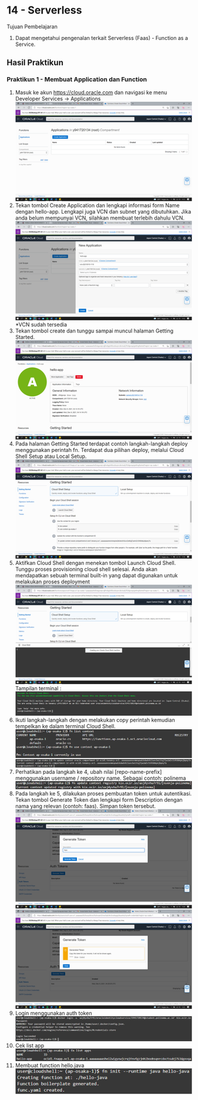 # 14 - Serverless

Tujuan Pembelajaran
1. Dapat mengetahui pengenalan terkait Serverless (Faas) - Function as a Service.

## Hasil Praktikun
### Praktikun 1 - Membuat Application dan Function

1. Masuk ke akun https://cloud.oracle.com dan navigasi ke menu Developer Services -> Applications
![Screenshot](img/applications.png)
2. Tekan tombol Create Application dan lengkapi informasi form Name dengan hello-app. Lengkapi juga VCN dan subnet yang dibutuhkan. Jika anda belum mempunyai VCN, silahkan membuat terlebih dahulu VCN.
![Screenshot](img/create_app.png) 
*VCN sudah tersedia
3. Tekan tombol create dan tunggu sampai muncul halaman Getting Started.
![Screenshot](img/created.png) 
4. Pada halaman Getting Started terdapat contoh langkah-langkah deploy menggunakan perintah fn. Terdapat dua pilihan deploy, melalui Cloud Shell Setup atau Local Setup.
![Screenshot](img/getting_started.png) 
5. Aktifkan Cloud Shell dengan menekan tombol Launch Cloud Shell. Tunggu proses provisioning cloud shell selesai. Anda akan mendapatkan sebuah terminal built-in yang dapat digunakan untuk melakukan proses deployment
![Screenshot](img/started.png) 
Tampilan terminal :
![Screenshot](img/deploy.png) 
6. Ikuti langkah-langkah dengan melakukan copy perintah kemudian tempelkan ke dalam terminal Cloud Shell.
![Screenshot](img/fn_list.png) 
![Screenshot](img/update.png) 
7. Perhatikan pada langkah ke 4, ubah nilai [repo-name-prefix] menggunakan username / repository name. Sebagai contoh: polinema
![Screenshot](img/prefix.png) 
8.	Pada langkah ke 5, dilakukan proses pembuatan token untuk autentikasi. Tekan tombol Generate Token dan lengkapi form Description dengan nama yang relevan (contoh: faas). Simpan token tersebut.
![Screenshot](img/token.png) 
![Screenshot](img/token2.png) 
9. Login menggunakan auth token
![Screenshot](img/login.png) 
10. Cek list app
![Screenshot](img/fn_list2.png) 
11. Membuat function hello.java
![Screenshot](img/hello.png) 




